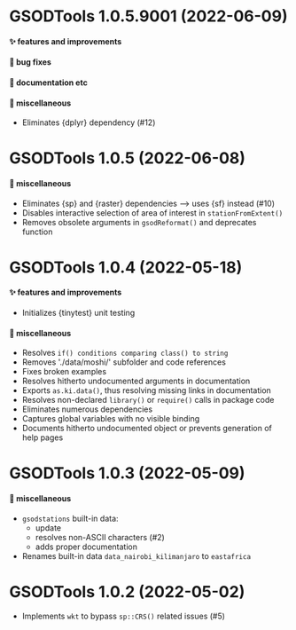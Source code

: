 # GSODTools 1.0.5.9001 (2022-06-09)

#### ✨ features and improvements

#### 🐛 bug fixes

#### 💬 documentation etc

#### 🍬 miscellaneous

  * Eliminates {dplyr} dependency (#12)


# GSODTools 1.0.5 (2022-06-08)

#### 🍬 miscellaneous

  * Eliminates {sp} and {raster} dependencies --> uses {sf} instead (#10)
  * Disables interactive selection of area of interest in `stationFromExtent()`
  * Removes obsolete arguments in `gsodReformat()` and deprecates function


# GSODTools 1.0.4 (2022-05-18)

#### ✨ features and improvements

  * Initializes {tinytest} unit testing

#### 🍬 miscellaneous

  * Resolves `if() conditions comparing class() to string`
  * Removes './data/moshi/' subfolder and code references
  * Fixes broken examples
  * Resolves hitherto undocumented arguments in documentation
  * Exports `as.ki.data()`, thus resolving missing links in documentation
  * Resolves non-declared `library()` or `require()` calls in package code
  * Eliminates numerous dependencies
  * Captures global variables with no visible binding
  * Documents hitherto undocumented object or prevents generation of help pages


# GSODTools 1.0.3 (2022-05-09)

#### 🍬 miscellaneous

  * `gsodstations` built-in data:
    - update
    - resolves non-ASCII characters (#2)
    - adds proper documentation
  * Renames built-in data `data_nairobi_kilimanjaro` to `eastafrica`


# GSODTools 1.0.2 (2022-05-02)

  * Implements `wkt` to bypass `sp::CRS()` related issues (#5)
